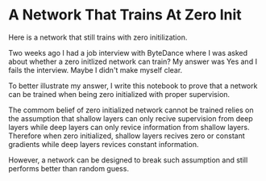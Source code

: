 # A Network That Trains At Zero Init
Here is a network that still trains with zero initilization.

Two weeks ago I had a job interview with ByteDance where I was asked about whether a zero initlized network can train? My answer was Yes and I fails the interview. Maybe I didn't make myself clear. 

To better illustrate my answer, I write this notebook to prove that a network can be trained when being zero initialized with proper supervision. 

The commom belief of zero initialized network cannot be trained relies on the assumption that shallow layers can only recive supervision from deep layers while deep layers can only revice information from shallow layers. Therefore when zero initialized, shallow layers recives zero or constant gradients while deep layers revices constant information.

However, a network can be designed to break such assumption and still performs better than random guess.
